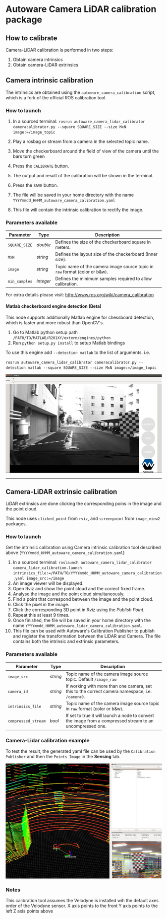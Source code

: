 # Autoware Camera LiDAR calibration package

## How to calibrate

Camera-LiDAR calibration is performed in two steps:
1. Obtain camera intrinsics
1. Obtain camera-LiDAR extrinsics

## Camera intrinsic calibration
The intrinsics are obtained using the `autoware_camera_calibration` script, which is a fork of the official ROS calibration tool.

### How to launch
1. In a sourced terminal:
`rosrun autoware_camera_lidar_calibrator cameracalibrator.py --square SQUARE_SIZE --size MxN image:=/image_topic`

1. Play a rosbag or stream from a camera in the selected topic name.
1. Move the checkerboard around the field of view of the camera until the bars turn green
1. Press the `CALIBRATE` button.
1. The output and result of the calibration will be shown in the terminal.
1. Press the `SAVE` button.
1. The file will be saved in your home directory with the name `YYYYmmdd_HHMM_autoware_camera_calibration.yaml`  
1. This file will contain the intrinsic calibration to rectify the image.

### Parameters available

Parameter| Type| Description|
----------|-----|--------
|`SQUARE_SIZE`|*double* |Defines the size of the checkerboard square in meters.|
|`MxN`|*string* |Defines the layout size of the checkerboard (Inner size).|
|`image`|*string* |Topic name of the camera image source topic in `raw` format (color or b&w).|
|`min_samples`|*integer* |Defines the minimum samples required to allow calibration.|

For extra details please visit: http://www.ros.org/wiki/camera_calibration

#### Matlab checkerboard engine detection (Beta)
This node supports additionally Matlab engine for chessboard detection, which is faster and more robust than OpenCV's.

1. Go to Matlab python setup path `/PATH/TO/MATLAB/R201XY/extern/engines/python`
1. Run `python setup.py install` to setup Matlab bindings

To use this engine add `--detection matlab` to the list of arguments. i.e.

`rosrun autoware_camera_lidar_calibrator cameracalibrator.py --detection matlab --square SQUARE_SIZE --size MxN image:=/image_topic`

![Calibration](docs/camera_calibration.jpg "Autoware camera calibration")

---

## Camera-LiDAR extrinsic calibration

LiDAR extrinsics are done clicking the corresponding poins in the image and the point cloud.

This node uses `clicked_point` from `rviz`, and `screenpoint` from `image_view2` packages.

### How to launch

Get the intrinsic calibration using Camera intrinsic calibration tool described above (`YYYYmmdd_HHMM_autoware_camera_calibration.yaml`)
1. In a sourced terminal:
`roslaunch autoware_camera_lidar_calibrator camera_lidar_calibration.launch intrinsics_file:=/PATH/TO/YYYYmmdd_HHMM_autoware_camera_calibration.yaml image_src:=/image`
1. An image viewer will be displayed.
1. Open Rviz and show the point cloud and the correct fixed frame.
1. Analyse the image and the point cloud simultaneously.
1. Find a point that correspond between the image and the point cloud.
1. Click the pixel in the image.
1. Click the corresponding 3D point in Rviz using the *Publish Point*.
1. Repeat this at least 9 times.
1. Once finished, the file will be saved in your home directory with the name 
`YYYYmmdd_HHMM_autoware_lidar_camera_calibration.yaml`.
1. This file can be used with Autoware's Calibration Publisher to publish and register the transformation 
between the LiDAR and Camera. The file contains both the intrinsic and extrinsic parameters.


### Parameters available

Parameter| Type| Description|
----------|-----|--------
|`image_src`|*string* |Topic name of the camera image source topic. Default `/image_raw`|
|`camera_id`|*string* |If working with more than one camera, set this to the correct camera namespace, i.e. `/camera0`.|
|`intrinsics_file`|*string* |Topic name of the camera image source topic in `raw` format (color or b&w).|
|`compressed_stream`|*bool* |If set to true it will launch a node to convert the image from a compressed stream to an uncompressed one.|

### Camera-Lidar calibration example

To test the result, the generated yaml file can be used by the `Calibration Publisher` and then the `Points Image` in the **Sensing** tab. 

![Calibration](docs/camera_lidar_calibration.jpg "Successful camera lidar calibration")


### Notes

This calibration tool assumes the Velodyne is installed wih the default axes order of the Velodyne sensor.
X axis points to the front
Y axis points to the left
Z axis points above

